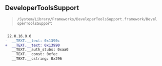 ## DeveloperToolsSupport

> `/System/Library/Frameworks/DeveloperToolsSupport.framework/DeveloperToolsSupport`

```diff

 22.0.16.0.0
-  __TEXT.__text: 0x1390c
+  __TEXT.__text: 0x13990
   __TEXT.__auth_stubs: 0xaa0
   __TEXT.__const: 0xfec
   __TEXT.__cstring: 0x296

```
